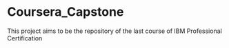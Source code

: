 # Coursera_Capstone
This project aims to be the repository of the last course of IBM Professional Certification 
